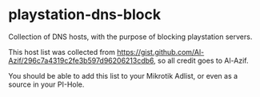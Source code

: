 # playstation-dns-block

Collection of DNS hosts, with the purpose of blocking playstation servers.

This host list was collected from https://gist.github.com/Al-Azif/296c7a4319c2fe3b597d96206213cdb6, so all credit goes to Al-Azif.

You should be able to add this list to your Mikrotik Adlist, or even as a source in your PI-Hole.
